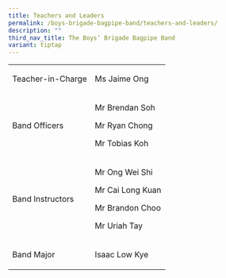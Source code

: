 ```yaml
---
title: Teachers and Leaders
permalink: /boys-brigade-bagpipe-band/teachers-and-leaders/
description: ""
third_nav_title: The Boys’ Brigade Bagpipe Band
variant: tiptap
---
```

<table style="minWidth: 50px">
<colgroup>
<col>
<col>
</colgroup>
<tbody>
<tr>
<td rowspan="1" colspan="1">
<p>Teacher-in-Charge</p>
</td>
<td rowspan="1" colspan="1">
<p>Ms Jaime Ong</p>
</td>
</tr>
<tr>
<td rowspan="1" colspan="1">
<p>Band Officers</p>
</td>
<td rowspan="1" colspan="1">
<p>Mr Brendan Soh</p>
<p>Mr Ryan Chong</p>
<p>Mr Tobias Koh</p>
</td>
</tr>
<tr>
<td rowspan="1" colspan="1">
<p>Band Instructors</p>
</td>
<td rowspan="1" colspan="1">
<p>Mr Ong Wei Shi</p>
<p>Mr Cai Long Kuan</p>
<p>Mr Brandon Choo</p>
<p>Mr Uriah Tay</p>
</td>
</tr>
<tr>
<td rowspan="1" colspan="1">
<p>Band Major</p>
</td>
<td rowspan="1" colspan="1">
<p>Isaac Low Kye</p>
</td>
</tr>
</tbody>
</table>
<p></p>